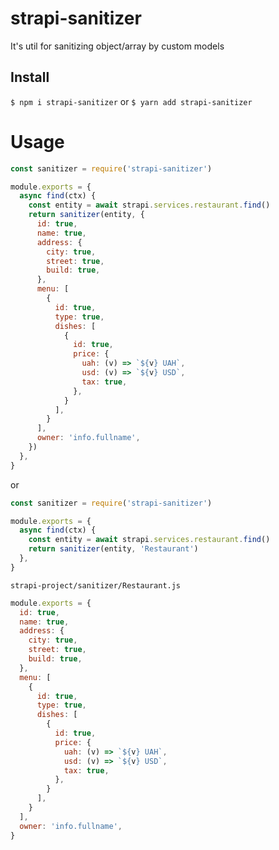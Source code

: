 # strapi-sanitizer
It's util for sanitizing object/array by custom models

## Install
`$ npm i strapi-sanitizer`
or
`$ yarn add strapi-sanitizer`

# Usage
```javascript
const sanitizer = require('strapi-sanitizer')

module.exports = {
  async find(ctx) {
    const entity = await strapi.services.restaurant.find()
    return sanitizer(entity, {
      id: true,
      name: true,
      address: {
        city: true,
        street: true,
        build: true,
      },
      menu: [
        {
          id: true,
          type: true,
          dishes: [
            {
              id: true,
              price: {
                uah: (v) => `${v} UAH`,
                usd: (v) => `${v} USD`,
                tax: true,
              },
            }
          ],
        }
      ],
      owner: 'info.fullname',
    })
  },
}
```

or

```javascript
const sanitizer = require('strapi-sanitizer')

module.exports = {
  async find(ctx) {
    const entity = await strapi.services.restaurant.find()
    return sanitizer(entity, 'Restaurant')
  },
}
```

`strapi-project/sanitizer/Restaurant.js`

```javascript
module.exports = {
  id: true,
  name: true,
  address: {
    city: true,
    street: true,
    build: true,
  },
  menu: [
    {
      id: true,
      type: true,
      dishes: [
        {
          id: true,
          price: {
            uah: (v) => `${v} UAH`,
            usd: (v) => `${v} USD`,
            tax: true,
          },
        }
      ],
    }
  ],
  owner: 'info.fullname',
}
```
